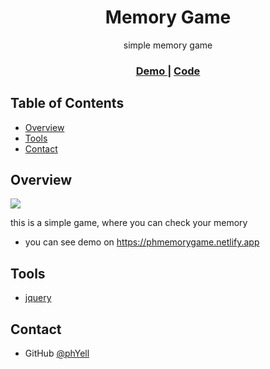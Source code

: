 <h1 align="center">Memory Game</h1>

<div align="center">
   simple memory game
</div>

<div align="center">
  <h3>
    <a href="https://phmemorygame.netlify.app">
      Demo
    </a>
    <span> | </span>
    <a href="https://github.com/PhYell/memoryGame">
      Code
    </a>
  </h3>
</div>

## Table of Contents

-   [Overview](#overview)
-   [Tools](#tools)
-   [Contact](#contact)

## Overview

<a href="https://phmemorygame.netlify.app">
<img src="https://screenshot-proxy.netlify.app/f_avif,w_336/https://d33wubrfki0l68.cloudfront.net/62137f473111440008a6c832/screenshot_2022-02-21-12-02-22-0000.png">
</a>

this is a simple game, where you can check your memory

-   you can see demo on https://phmemorygame.netlify.app

## Tools

-   <a href="https://jquery.com/">jquery</a>

## Contact

-   GitHub [@phYell](https://github.com/PhYell)
